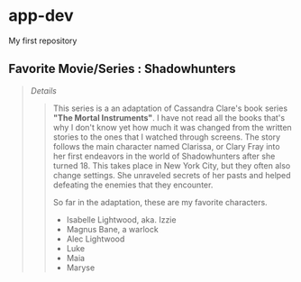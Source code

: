 # app-dev
My first repository

## Favorite Movie/Series : Shadowhunters
> *Details*
>> This series is a an adaptation of Cassandra Clare's book series **"The Mortal Instruments"**. I have not read all the books that's why I don't know yet how much it was changed from the written stories to the ones that I watched through screens. The story follows the main character named Clarissa, or Clary Fray into her first endeavors in the world of Shadowhunters after she turned 18. This takes place in New York City, but they often also change settings. She unraveled secrets of her pasts and helped defeating the enemies that they encounter.
>> 
>> So far in the adaptation, these are my favorite characters.
>> - Isabelle Lightwood, aka. Izzie
>> - Magnus Bane, a warlock
>> - Alec Lightwood
>> - Luke
>> - Maia
>> - Maryse
